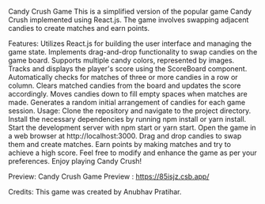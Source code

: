 Candy Crush Game
This is a simplified version of the popular game Candy Crush implemented using React.js. The game involves swapping adjacent candies to create matches and earn points.

Features:
Utilizes React.js for building the user interface and managing the game state.
Implements drag-and-drop functionality to swap candies on the game board.
Supports multiple candy colors, represented by images.
Tracks and displays the player's score using the ScoreBoard component.
Automatically checks for matches of three or more candies in a row or column.
Clears matched candies from the board and updates the score accordingly.
Moves candies down to fill empty spaces when matches are made.
Generates a random initial arrangement of candies for each game session.
Usage:
Clone the repository and navigate to the project directory.
Install the necessary dependencies by running npm install or yarn install.
Start the development server with npm start or yarn start.
Open the game in a web browser at http://localhost:3000.
Drag and drop candies to swap them and create matches.
Earn points by making matches and try to achieve a high score.
Feel free to modify and enhance the game as per your preferences. Enjoy playing Candy Crush!

Preview:
Candy Crush Game Preview : https://85isjz.csb.app/

Credits:
This game was created by Anubhav Pratihar.
